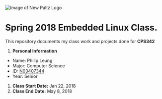 ![Image of New Paltz Logo](https://www.newpaltz.edu/media/identity/logos/newpaltzlogo.jpg)
# Spring 2018 Embedded Linux Class.
This repository documents my class work and projects done for **CPS342**
1. **Personal Information**
  * Name: Philip Leung
  * Major: Computer Science
  * ID: [N03407344](https://github.com/N03407344)
  * Year: Senior
1. **Class Start Date:** Jan 22, 2018
1. **Class End Date:** May 8, 2018
  
  
  
